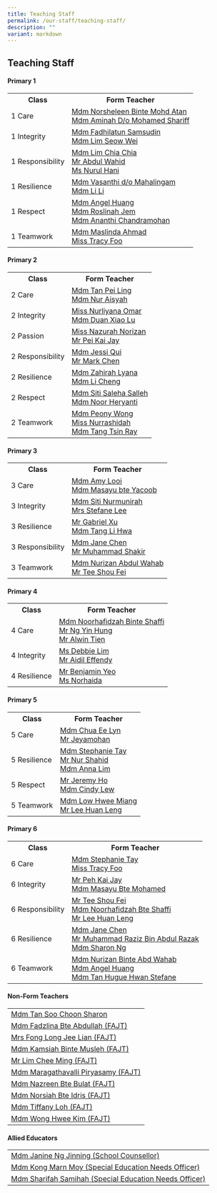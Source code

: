 ```yaml
---
title: Teaching Staff
permalink: /our-staff/teaching-staff/
description: ""
variant: markdown
---
```

## **Teaching Staff**

####  Primary 1
<table style="width:100%">
  <tbody><tr>
    <th>Class</th>
    <th>Form Teacher</th>
  </tr>
  <tr>
    <td>1 Care</td>
    <td><a href="mailto:norsheleen_mohamed_atan@moe.edu.sg">Mdm Norsheleen Binte Mohd Atan</a><br>
		<a href="mailto:Aminah_Mohamed_Shariff@moe.edu.sg">Mdm Aminah D/o Mohamed Shariff</a></td>
  </tr>
  <tr>
    <td>1 Integrity</td>
    <td><a href="mailto:fadhilatun_samsudin@moe.edu.sg">Mdm Fadhilatun Samsudin </a> <br>
		<a href="mailto:lim_seow_wei@moe.edu.sg">Mdm Lim Seow Wei</a></td>
  </tr>
	<tr>
    <td>1 Responsibility</td>
    <td><a href="mailto:lim_chia_chia@moe.edu.sg">Mdm Lim Chia Chia</a> <br>
		<a href="mailto:abdul_wahid_abdul_wahab@moe.edu.sg">Mr Abdul Wahid</a>
		 <br>
		<a href="mailto:nurul_hani_effandi@moe.edu.sg">Ms Nurul Hani</a></td>
  </tr>
	<tr>
    <td>1 Resilience</td>
    <td><a href="mailto:vasanthi_mahalinggam@moe.edu.sg">Mdm Vasanthi d/o Mahalingam </a><br>
		<a href="mailto:li_li_b@moe.edu.sg">Mdm Li Li</a></td>
  </tr>
	<tr>
    <td>1 Respect</td>
    <td><a href="mailto:Angel_Huang@schools.gov.sg">Mdm Angel Huang</a><br>
		<a href="mailto:roslinah_jem@moe.edu.sg">Mdm Roslinah Jem</a>
		<br>
		<a href="mailto:ananthi_chandramohan@moe.edu.sg">Mdm Ananthi Chandramohan</a></td>
  </tr>
	<tr>
    <td>1 Teamwork</td>
    <td><a href="mailto:maslinda_ahmad@moe.edu.sg">Mdm Maslinda Ahmad</a><br>
		<a href="mailto:foo_si_min@moe.edu.sg">Miss Tracy Foo</a></td>
  </tr>
</tbody></table>

####  Primary 2
<table style="width:100%">
  <tbody><tr>
    <th>Class</th>
    <th>Form Teacher</th>
  </tr>
  <tr>
    <td>2 Care</td>
    <td><a href="mailto:tan_pei_ling_a@moe.edu.sg">Mdm Tan Pei Ling</a> <br>
		<a href="mailto:nur_aisyah_ali@moe.edu.sg">Mdm Nur Aisyah</a></td>
  </tr>
  <tr>
    <td>2 Integrity</td>
    <td><a href="mailto:nurliyana_omar@moe.edu.sg">Miss Nurliyana Omar</a> <br>
		<a href="mailto:duan_xiaolu@moe.edu.sg">Mdm Duan Xiao Lu</a></td>
  </tr>
		<tr>
    <td>2 Passion</td>
    <td><a href="mailto:nazurah_norizan@moe.edu.sg">Miss Nazurah Norizan</a><br>
		<a href="mailto:peh_kai_jay@moe.edu.sg">Mr Pei Kai Jay</a></td>
  </tr>
	<tr>
    <td>2 Responsibility</td>
    <td><a href="mailto:qiu_jie_zhi@moe.edu.sg">Mdm Jessi Qui</a><br>
		<a href="mailto:chen_chuangan_mark@moe.edu.sg">Mr Mark Chen</a></td>
  </tr>
	<tr>
    <td>2 Resilience</td>
    <td><a href="mailto:zahirah_lyana_mohd_khir@moe.edu.sg">Mdm Zahirah Lyana</a><br>
		<a href="mailto:li_cheng@moe.edu.sg">Mdm Li Cheng </a></td>
  </tr>
		<tr>
    <td>2 Respect</td>
    <td><a href="mailto:siti_saleha_salleh_a@moe.edu.sg">Mdm Siti Saleha Salleh</a><br>
		<a href="mailto:noor_heryanti_abdul_karim@moe.edu.sg">Mdm Noor Heryanti</a></td>
  </tr>
	<tr>
    <td>2 Teamwork</td>
    <td><a href="mailto:wong_mau_tan_peony@moe.edu.sg">Mdm Peony Wong</a><br>
		<a href="mailto:nurrashidah_norman@moe.edu.sg">Miss Nurrashidah</a><br>
		<a href="mailto:tang_tsin_ray@moe.edu.sg">Mdm Tang Tsin Ray</a></td>
  </tr>
</tbody></table>


####  Primary 3
<table style="width:100%">
  <tbody><tr>
    <th>Class</th>
    <th>Form Teacher</th>
  </tr>
  <tr>
    <td>3 Care </td>
    <td><a href="mailto:Loi_Yen_Fen_Amy@moe.edu.sg">Mdm Amy Looi</a><br>
			<a href="mailto:Mastura_YAACOB@moe.edu.sg">Mdm Masayu bte Yacoob</a></td>
  </tr>
	<tr>
    <td>3 Integrity </td>
    <td><a href="mailto:Siti_Nurmunirah_mohd_Arsad@moe.edu.sg">Mdm Siti Nurmunirah </a><br>
			<a href="mailto:tan_hugue_hwan_stefane@moe.edu.sg">Mrs Stefane Lee</a></td>
  </tr>
	<tr>
    <td>3 Resilience</td>
    <td>	<a href="mailto:xu_wei_gabriel@moe.edu.sg">Mr Gabriel Xu</a><br>
			<a href="mailto:tang_li_hwa@moe.edu.sg">Mdm Tang Li Hwa </a>
		</td>
  </tr>
		<tr>
    <td>3 Responsibility</td>
    <td>	<a href="mailto:chen_chai_ying@moe.edu.sg">Mdm Jane Chen</a><br>
			<a href="mailto:Muhammad_Shakir_Sulaiman@moe.edu.sg">Mr Muhammad Shakir </a>
		</td>
  </tr>
		<tr>
    <td>3 Teamwork</td>
    <td>	<a href="mailto:nurizan_abdul_wahab@moe.edu.sg">Mdm Nurizan Abdul Wahab</a><br>
			<a href="mailto:tee_shou_fei@moe.edu.sg">Mr Tee Shou Fei </a>
		</td>
  </tr>
</tbody></table>

####  Primary 4
<table style="width:100%">
  <tbody><tr>
    <th>Class</th>
    <th>Form Teacher</th>
  </tr>
  <tr>
    <td>4 Care</td>
    <td><a href="mailto:noorhafidzah_shaffi@moe.edu.sg">Mdm Noorhafidzah Binte Shaffi </a><br>
		<a href="mailto:ng_yin_hung@moe.edu.sg">Mr Ng Yin Hung
			<br>
		</a><a href="mailto:alwin_tien_der_wei@moe.edu.sg">Mr Alwin Tien</a>
		</td>
  </tr>
		<tr>
    <td>4 Integrity</td>
    <td><a href="mailto:lim_lee_yong@moe.edu.sg">Ms Debbie Lim</a><br>
		<a href="mailto:Aidil_effendy_md_said@moe.edu.sg">Mr Aidil Effendy</a><br>
			</td>
  </tr>
	<tr>
    <td>4 Resilience</td>
    <td><a href="mailto:yeo_kim_chiau_benjamin@moe.edu.sg">Mr Benjamin Yeo </a><br>
		<a href="mailto:norhaida_kamaludin@moe.edu.sg">Ms Norhaida </a></td>
	</tr>
</tbody></table>

####  Primary 5
<table style="width:100%">
  <tbody><tr>
    <th>Class</th>
    <th>Form Teacher</th>
  </tr>
	 <tr>
    <td>5 Care</td>
    <td><a href="mailto:hoi_hui_yee_jaime@moe.edu.sg">Mdm Chua Ee Lyn </a><br>
		<a href="mailto:jeyamohan_ramasami@moe.edu.sg">Mr Jeyamohan</a><br>
  </td></tr>
	<tr>
    <td>5 Resilience</td>
    <td><a href="mailto:tay_wan_boon@moe.edu.sg">Mdm Stephanie Tay</a><br>
		<a href="mailto:nur_shahid_ahmad@moe.edu.sg">Mr Nur Shahid</a><br>
			<a href="mailto:anna_lim_lin_lin@moe.edu.sg">Mdm Anna Lim</a><br>
		</td>
  </tr>
	<tr>
    <td>5 Respect</td>
    <td><a href="mailto:ho_kwai_ming@moe.edu.sg">Mr Jeremy Ho</a><br>
		<a href="mailto:lew_nyet_mee@moe.edu.sg">Mdm Cindy Lew</a><br>
  </td></tr>
		<tr>
    <td>5 Teamwork</td>
    <td><a href="mailto:low_hwee_miang_a@moe.edu.sg">Mdm Low Hwee Miang</a><br>
		<a href="mailto:lee_huan_leng@moe.edu.sg">Mr Lee Huan Leng</a><br>
  </td></tr>
</tbody></table>

####  Primary 6
<table style="width:100%">
  <tbody><tr>
    <th>Class</th>
    <th>Form Teacher</th>
  </tr>
  <tr>
    <td>6 Care</td>
    <td><a href="mailto:tay_wan_boon@moe.edu.sg">Mdm Stephanie Tay</a><br>
		<a href="mailto:foo_si_min@moe.edu.sg">Miss Tracy Foo</a></td>
  </tr>
  <tr>
    <td>6 Integrity</td>
    <td><a href="mailto:peh_kai_jay@moe.edu.sg">Mr Peh Kai Jay </a><br>
		<a href="mailto:masayu_mohamed@moe.edu.sg">Mdm Masayu Bte Mohamed </a></td>
  </tr>
	<tr>
    <td>6 Responsibility</td>
    <td><a href="mailto:tee_shou_fei@moe.edu.sg">Mr Tee Shou Fei</a><br>
		<a href="mailto:noorhafidzah_shaffi@moe.edu.sg">Mdm Noorhafidzah Bte Shaffi</a> <br>
		<a href="mailto:lee_huan_leng@moe.edu.sg">Mr Lee Huan Leng</a></td>
  </tr>
	<tr>
    <td>6 Resilience</td>
    <td><a href="mailto:chen_chai_ying@moe.edu.sg">Mdm Jane Chen</a> <br>
		<a href="mailto:muhammad_raziz_abdul_razak@moe.edu.sg">Mr Muhammad Raziz Bin Abdul Razak</a><br>
		<a href="mailto:ng_ye_chin_sharon@moe.edu.sg">Mdm Sharon Ng</a></td>
  </tr>
		<tr>
    <td>6 Teamwork</td>
    <td><a href="mailto:nurizan_abdul_wahab@moe.edu.sg">Mdm Nurizan Binte Abd Wahab</a> <br>
		<a href="mailto:angel_huang@moe.edu.sg">Mdm Angel Huang</a><br>
		<a href="mailto:tan_hugue_hwan_stefane@moe.edu.sg">Mdm Tan Hugue Hwan Stefane</a></td>
  </tr>
</tbody></table>

####  Non-Form Teachers
<table style="width:100%">
  <tbody>
			<tr>
    <td><a href="mailto:tan_soon_choon@moe.edu.sg">Mdm Tan Soo Choon Sharon</a></td>
  </tr>
  <tr>
    <td><a href="mailto:fadzlina_abdullah@moe.edu.sg">Mdm Fadzlina Bte Abdullah (FAJT)</a></td>
  </tr>
		 <tr>
    <td><a href="mailto:long_jee_lian@moe.edu.sg">Mrs Fong Long Jee Lian (FAJT)</a></td>
  </tr>
	<tr>
    <td><a href="mailto:kamsiah_musleh@moe.edu.sg">Mdm Kamsiah Binte Musleh (FAJT)</a></td>
  </tr>
	<tr>
    <td><a href="mailto:lim_chee_ming@moe.edu.sg">Mr Lim Chee Ming (FAJT)</a></td>
  </tr>
		<tr>
    <td><a href="mailto:maragathavalli_piryasamy@moe.edu.sg">Mdm Maragathavalli Piryasamy (FAJT)</a></td>
  </tr>
		<tr>
    <td><a href="mailto:nazreen_bulat@moe.edu.sg">Mdm Nazreen Bte Bulat (FAJT)</a></td>
  </tr>
	<tr>
    <td><a href="mailto:norsiah_idris@moe.edu.sg">Mdm Norsiah Bte Idris (FAJT)</a></td>
  </tr>
		<tr>
    <td><a href="mailto:tiffany_loh@moe.edu.sg">Mdm Tiffany Loh (FAJT)</a></td>
  </tr>
	<tr>
    <td><a href="mailto:wong_hwee_kim@moe.edu.sg">Mdm Wong Hwee Kim (FAJT)</a></td>
  </tr>
</tbody></table>

####  Allied Educators
<table style="width:100%">
  <tbody>
		<tr>
    <td><a href="mailto:ng_jinning_janine@moe.edu.sg">Mdm Janine Ng Jinning (School Counsellor)</a></td>
  </tr>
  <tr>
    <td><a href="mailto:kong_marn_moy@moe.edu.sg">Mdm Kong Marn Moy (Special Education Needs Officer)</a></td>
  </tr>
	<tr>
    <td><a href="mailto:sharifah_samihah@moe.edu.sg">Mdm Sharifah Samihah (Special Education Needs Officer)</a></td>
  </tr>
</tbody></table>